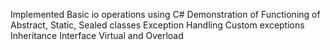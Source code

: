 Implemented Basic io operations using C#
Demonstration of Functioning of Abstract, Static, Sealed classes
Exception Handling
Custom exceptions
Inheritance
Interface
Virtual and Overload
